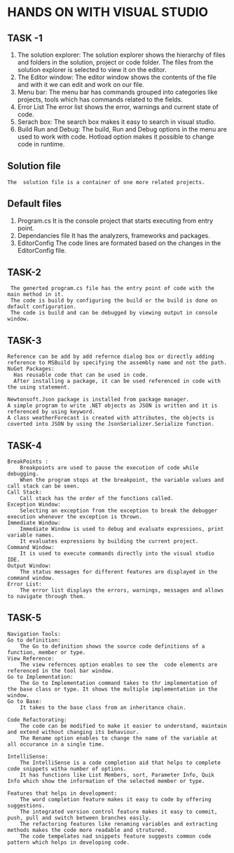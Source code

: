 # HANDS ON WITH VISUAL STUDIO
## TASK -1 
1.  The solution explorer:
    The solution  explorer shows the hierarchy of files and folders in the solution, project or code folder.
    The files from the solution explorer is selected to view it on the editor.
2.  The Editor window:
    The editor window shows the contents of the file and with it we can edit and work on our file.
3.  Menu bar:
    The menu bar has commands grouped into categories like projects, tools which has commands related to the fields.
4.  Error List
    The error list shows the error, warnings and current state of code.
5. Serach box:
    The search box makes it easy to search in visual studio.
6.  Build Run and Debug:
    The build, Run and Debug options in the menu are used to work with code. Hotload option makes it possible to change code in runtime.

## Solution file
    The  solution file is a container of one more related projects.
## Default files 
1. Program.cs
    It is the console project that starts executing from entry point.
2.  Dependancies file 
    It has the analyzers, frameworks and packages.
3. EditorConfig
    The code lines are formated based on the changes in the EditorConfig file.

## TASK-2
     The generted program.cs file has the entry point of code with the main method in it.
     The code is build by configuring the build or the build is done on default configuration.
     The code is build and can be debugged by viewing output in console window.

## TASK-3
    Reference can be add by add refernce dialog box or directly adding reference to MSBuild by specifying the assembly name and not the path.
    NuGet Packages:
      Has reusable code that can be used in code.
      After installing a package, it can be used referenced in code with the using statement.

    Newtonsoft.Json package is installed from package manager.
    A simple program to write .NET objects as JSON is written and it is referenced by using keyword.
    A class weatherForecast is created with attributes, the objects is coverted into JSON by using the JsonSerializer.Serialize function.
       
## TASK-4
    BreakPoints :
        Breakpoints are used to pause the execution of code while debugging.
        When the program stops at the breakpoint, the variable values and call stack can be seen.
    Call Stack:
        Call stack has the order of the functions called.
    Exception Window:
        Selecting an exception from the exception to break the debugger execution whenever the exception is thrown.
    Immediate Window:
        Immediate Window is used to debug and evaluate expressions, print variable names.
        It evaluates expressions by building the current project.
    Command Window:
        It is used to execute commands directly into the visual studio IDE.
    Output Window:
        The status messages for different features are displayed in the command window.
    Error List:
        The error list displays the errors, warnings, messages and allows to navigate through them.

## TASK-5
    Navigation Tools:
    Go to definition:
        The Go to definition shows the source code definitions of a function, member or type.
    View Reference:
        The view refernces option enables to see the  code elements are referenced in the tool bar window.
    Go to Implementation:
        The Go to Implementation command takes to thr implementation of the base class or type. It shows the multiple implementation in the window.
    Go to Base:
        It takes to the base class from an inheritance chain.

    Code Refactorating:
        The code can be modified to make it easier to understand, maintain and extend without changing its behaviour.
        The Rename option enables to change the name of the variable at all occurance in a single time.

    IntelliSense:
        The IntelliSense is a code completion aid that helps to complete code snippets witha number of options.
        It has functions like List Members, sort, Parameter Info, Quik Info which show the information of the selected member or type.

    Features that helps in development:
        The word completion feature makes it easy to code by offering suggestions.
        The integrated version control feature makes it easy to commit, push, pull and switch between branches easily.
        The refactoring features like renaming variables and extracting methods makes the code more readable and strutured.
        The code tempelates nad snippets feature suggests common code pattern which helps in developing code.



